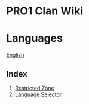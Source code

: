 # PRO1 Clan Wiki

# Languages
[English](../en/PROClan.md)

## Index

1. [Restricted Zone](./RestrictedZone.md)
2. [Language Selector](../README.md)
